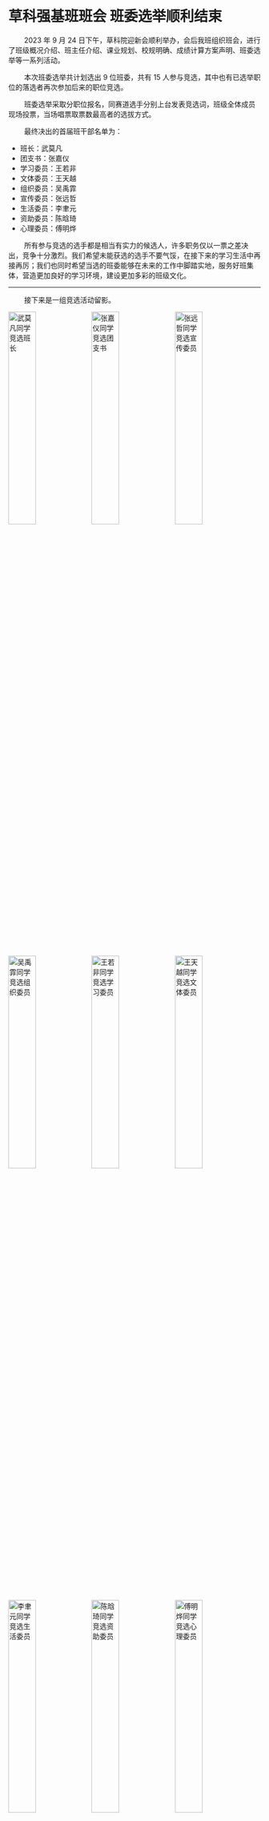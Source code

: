 # 草科强基班班会 班委选举顺利结束

&nbsp;&nbsp;&nbsp;&nbsp;&nbsp;&nbsp;&nbsp;&nbsp;2023 年 9 月 24 日下午，草科院迎新会顺利举办，会后我班组织班会，进行了班级概况介绍、班主任介绍、课业规划、校规明确、成绩计算方案声明、班委选举等一系列活动。

&nbsp;&nbsp;&nbsp;&nbsp;&nbsp;&nbsp;&nbsp;&nbsp;本次班委选举共计划选出 9 位班委，共有 15 人参与竞选，其中也有已选举职位的落选者再次参加后来的职位竞选。

&nbsp;&nbsp;&nbsp;&nbsp;&nbsp;&nbsp;&nbsp;&nbsp;班委选举采取分职位报名，同赛道选手分别上台发表竞选词，班级全体成员现场投票，当场唱票取票数最高者的选拔方式。

&nbsp;&nbsp;&nbsp;&nbsp;&nbsp;&nbsp;&nbsp;&nbsp;最终决出的首届班干部名单为：

- 班长：武莫凡
- 团支书：张嘉仪
- 学习委员：王若非
- 文体委员：王天越
- 组织委员：吴禹霏
- 宣传委员：张远哲
- 生活委员：李聿元
- 资助委员：陈晗琦
- 心理委员：傅明烨

&nbsp;&nbsp;&nbsp;&nbsp;&nbsp;&nbsp;&nbsp;&nbsp;所有参与竞选的选手都是相当有实力的候选人，许多职务仅以一票之差决出，竞争十分激烈。我们希望未能获选的选手不要气馁，在接下来的学习生活中再接再厉；我们也同时希望当选的班委能够在未来的工作中脚踏实地，服务好班集体，营造更加良好的学习环境，建设更加多彩的班级文化。

---

&nbsp;&nbsp;&nbsp;&nbsp;&nbsp;&nbsp;&nbsp;&nbsp;接下来是一组竞选活动留影。

<img src="https://pic.imgdb.cn/item/65118b00c458853aef5aa41a.jpg" alt="武莫凡同学竞选班长" style="width: 33%;"/><img src="https://pic.imgdb.cn/item/65118b04c458853aef5aa4a4.jpg" alt="张嘉仪同学竞选团支书" style="width: 33%;" /><img src="https://pic.imgdb.cn/item/65118b06c458853aef5aa4fa.jpg" alt="张远哲同学竞选宣传委员" style="width: 33%;" /><img src="https://pic.imgdb.cn/item/65118b0fc458853aef5aa76a.jpg" alt="吴禹霏同学竞选组织委员" style="width: 33%;" /><img src="https://pic.imgdb.cn/item/65118b08c458853aef5aa569.jpg" alt="王若非同学竞选学习委员" style="width: 33%;" /><img src="https://pic.imgdb.cn/item/65118b0bc458853aef5aa623.jpg" alt="王天越同学竞选文体委员" style="width: 33%;" /><img src="https://pic.imgdb.cn/item/65118b13c458853aef5aad34.jpg" alt="李聿元同学竞选生活委员" style="width: 33%;" /><img src="https://pic.imgdb.cn/item/65118b1ac458853aef5ab82f.jpg" alt="陈晗琦同学竞选资助委员" style="width: 33%;" /><img src="https://pic.imgdb.cn/item/65118b1dc458853aef5abc04.jpg" alt="傅明烨同学竞选心理委员" style="width: 33%;" />
